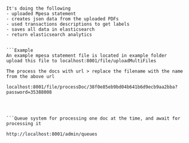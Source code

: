 ```This service is used to analyse mpesa statements

It's doing the following
- uploaded Mpesa statement
- creates json data from the uploaded PDFs
- used transactions descriptions to get labels
- saves all data in elasticsearch
- return elasticsearch analytics


```Example
An example mpesa statement file is located in example folder
upload this file to localhost:8001/file/uploadMultiFiles

The process the docs with url > replace the filename with the name from the above url

localhost:8001/file/processDoc/38f0e85eb9bd04b641b6d9ecb9aa2bba?password=35388008




```Queue system for processing one doc at the time, and await for processing it

http://localhost:8001/admin/queues
